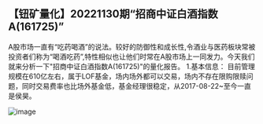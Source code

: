 ## 【钮矿量化】20221130期“招商中证白酒指数A(161725)”


A股市场一直有“吃药喝酒”的说法。较好的防御性和成长性,令酒业与医药板块常被投资者们称为“喝酒吃药”,特性相似也让他们时常在A股市场上一同发力。今天我们就来分析一下"招商中证白酒指数A(161725)"的量化报告。
1.基本信息：
    目前管理规模在610亿左右，属于LOF基金，场内场外都可以交易，场内不存在限购限赎问题，同时交易费率也比场外基金低，基金经理很稳定，从2017-08-22~至今一直是侯昊。
 
![image](https://user-images.githubusercontent.com/119403552/210031373-b06681ee-ee6b-4f6f-8151-e2c4db81e958.png)
